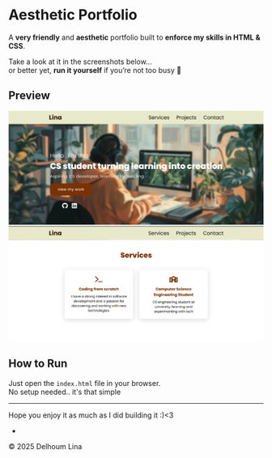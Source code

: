 #  Aesthetic Portfolio

A **very friendly** and **aesthetic** portfolio built to **enforce my skills in HTML & CSS**.  

Take a look at it in the screenshots below...  
or better yet, **run it yourself** if you’re not too busy 🤣

##  Preview
![Alt text](portfolio.png)
![Alt text](portfolio2.png)

##  How to Run
Just open the `index.html` file in your browser.  
No setup needed.. it's that simple 

---

Hope you enjoy it as much as I did building it :)<3 


-
© 2025 Delhoum Lina 